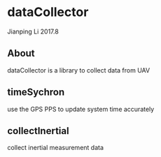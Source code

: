 dataCollector
======
Jianping Li     2017.8


About
------
dataCollector is a library to collect data from UAV


timeSychron
------
use the GPS PPS to update system time accurately



collectInertial
------
collect inertial measurement data
